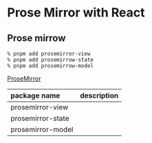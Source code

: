 # Prose Mirror with React

## Prose mirrow

```terminal
% pnpm add prosemirror-view
% pnpm add prosemirrow-state
% pnpm add prosemirrow-model
```

[ProseMirror](https://prosemirror.net/)

| package name | description |
|:---|:---|
|prosemirror-view||
|prosemirror-state||
|prosemirror-model||